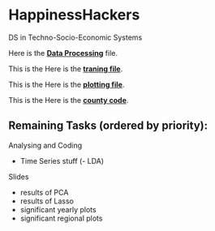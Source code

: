 # HappinessHackers
DS in Techno-Socio-Economic Systems


Here is the **[Data Processing](https://colab.research.google.com/drive/1Q5eD1JS9mFjBuvHkACq4Uoq6Q42XwcrS?usp=sharing#scrollTo=2mFHBGob8h_2)** file. 

This is the Here is the **[traning file](https://colab.research.google.com/drive/1aGP4D92WsjWPKuHbQj3xSX_OrImhRDwX?usp=sharing)**. 

This is the Here is the **[plotting file](https://colab.research.google.com/drive/1FQNOtu_snnGJ-OLZyDC7vrOcN8o7EKl5?usp=sharing)**. 

This is the Here is the **[county code](https://colab.research.google.com/drive/1IHVhiMEdnrbOcFZioqvnAUJPHJ3rdf_U#scrollTo=EgmzqUapnnJl)**. 

## Remaining Tasks (ordered by priority):
Analysing and Coding
- Time Series stuff
(- LDA)

Slides
- results of PCA
- results of Lasso
- significant yearly plots
- significant regional plots


